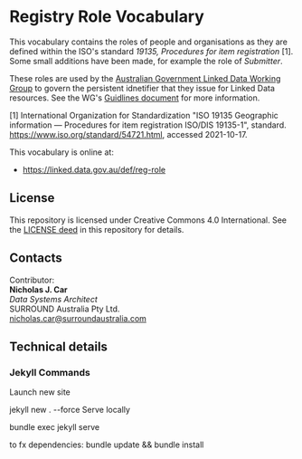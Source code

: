 # Registry Role Vocabulary

This vocabulary contains the roles of people and organisations as they are defined within the ISO's standard _19135, Procedures for item registration_ [1]. Some small additions have been made, for example the role of _Submitter_.

These roles are used by the [Australian Government Linked Data Working Group](https://www.linked.data.gov.au) to govern the persistent idnetifier that they issue for Linked Data resources. See the WG's [Guidlines document](https://www.linked.data.gov.au/guidelines) for more information.


[1] International Organization for Standardization "ISO 19135 Geographic information — Procedures for item registration ISO/DIS 19135-1", standard. https://www.iso.org/standard/54721.html, accessed 2021-10-17.

This vocabulary is online at:

* <https://linked.data.gov.au/def/reg-role>

## License
This repository is licensed under Creative Commons 4.0 International. See the [LICENSE deed](LICENSE) in this repository for details.

## Contacts
Contributor:  
**Nicholas J. Car**  
*Data Systems Architect*  
SURROUND Australia Pty Ltd.  
<nicholas.car@surroundaustralia.com>  

## Technical details

### Jekyll Commands
Launch new site

jekyll new . --force
Serve locally

bundle exec jekyll serve

to fx dependencies: bundle update && bundle install